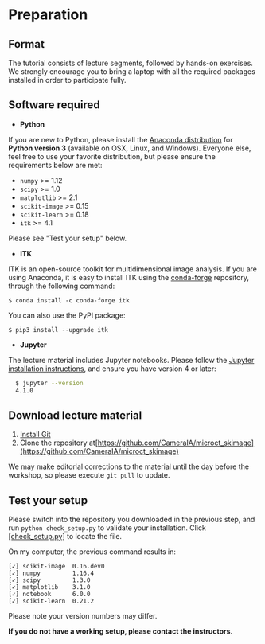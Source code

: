 Preparation
===========

Format
------

The tutorial consists of lecture segments, followed by hands-on exercises. We strongly encourage you to bring a laptop with all the required packages installed in order to participate fully.

Software required
-----------------

-	**Python**

If you are new to Python, please install the [Anaconda distribution](https://www.anaconda.com/downloads) for **Python version 3** (available on OSX, Linux, and Windows). Everyone else, feel free to use your favorite distribution, but please ensure the requirements below are met:

-	`numpy` >= 1.12
-	`scipy` >= 1.0
-	`matplotlib` >= 2.1
-	`scikit-image` >= 0.15
-	`scikit-learn` >= 0.18
-	`itk` >= 4.1

Please see "Test your setup" below.

-	**ITK**

ITK is an open-source toolkit for multidimensional image analysis. If you are using Anaconda, it is easy to install ITK using the [conda-forge](https://conda-forge.org/) repository, through the following command:

`$ conda install -c conda-forge itk`

You can also use the PyPI package:

`$ pip3 install --upgrade itk`

-	**Jupyter**

The lecture material includes Jupyter notebooks. Please follow the [Jupyter installation instructions](http://jupyter.readthedocs.io/en/latest/install.html), and ensure you have version 4 or later:

```bash
  $ jupyter --version
  4.1.0
```

Download lecture material
-------------------------

1.	[Install Git](https://git-scm.com/downloads)
2.	Clone the repository at[https://github.com/CameraIA/microct_skimage](https://github.com/CameraIA/microct_skimage)

We may make editorial corrections to the material until the day before the workshop, so please execute `git pull` to update.

Test your setup
---------------

Please switch into the repository you downloaded in the previous step, and run `python check_setup.py` to validate your installation. Click [[check_setup.py]](https://github.com/CameraIA/microct_skimage/blob/master/check_setup.py) to locate the file.

On my computer, the previous command results in:

```
[✓] scikit-image  0.16.dev0
[✓] numpy         1.16.4
[✓] scipy         1.3.0
[✓] matplotlib    3.1.0
[✓] notebook      6.0.0
[✓] scikit-learn  0.21.2
```

Please note your version numbers may differ.

**If you do not have a working setup, please contact the instructors.**
